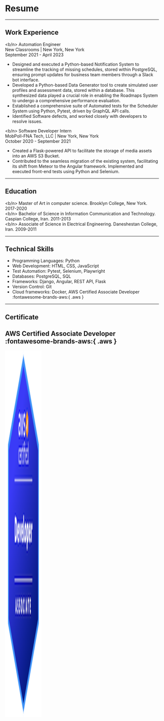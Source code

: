 # Resume
---
## **Work Experience**
<b/n> Automation Engineer </b><br/>
New Classrooms | New York, New York </b><br/>
September 2021 - April 2023 </b><br/>

*  Designed and executed a Python-based Notification System to streamline the tracking of missing
schedules, stored within PostgreSQL, ensuring prompt updates for business team members
through a Slack bot interface.
*  Developed a Python-based Data Generator tool to create simulated user profiles and assessment
data, stored within a database. This synthesized data played a crucial role in enabling the
Roadmaps System to undergo a comprehensive performance evaluation.
*  Established a comprehensive suite of Automated tests for the Scheduler System using Python,
Pytest, driven by GraphQL API calls.
*  Identified Software defects, and worked closely with developers to resolve issues.


<b/n> Software Developer Intern </b><br/>
MobPoll-FNA Tech, LLC | New York, New York </b><br/>
October 2020 - September 2021 </b><br/>

* Created a Flask-powered API to facilitate the storage of media assets into an AWS S3 Bucket.
* Contributed to the seamless migration of the existing system, facilitating its shift from Meteor to
the Angular framework. Implemented and executed front-end tests using Python and Selenium.

---
## **Education**
<b/n> Master of Art in computer science. </b>Brooklyn College, New York. 2017-2020 </br>
<b/n> Bachelor of Science in Information Communication and Technology. </b >Caspian College, Iran. 2011-2013</br>
<b/n> Associate of Science in Electrical Engineering. </b >Daneshestan College, Iran. 2009-2011</br>


---
## **Technical Skills**
* Programming Languages: Python
* Web Development: HTML, CSS, JavaScript
* Test Automation: Pytest, Selenium, Playwright
* Databases: PostgreSQL, SQL
* Frameworks: Django, Angular, REST API, Flask
* Version Control: Git
* Cloud frameworks: Docker, AWS Certified Associate Developer :fontawesome-brands-aws:{ .aws }
---
## **Certificate**

## AWS Certified Associate Developer :fontawesome-brands-aws:{ .aws }

<img src="images/aws.png" width="120" height="1200"/>
